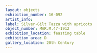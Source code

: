 ```yaml
---
layout: objects
exhibition_number: 16-092
artist_info: 
label: Silver-Gilt Tazza with apricots
object_number: MAR.M.47-1912
exhibition_location: feasting table
exhibition_area: D
gallery_location: 20th Century
---
```

